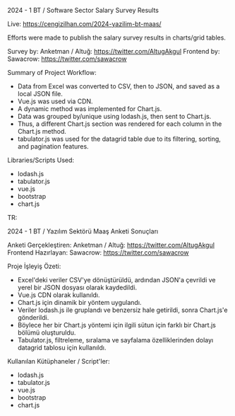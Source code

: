 
2024 - 1 BT / Software Sector Salary Survey Results

Live: https://cengizilhan.com/2024-yazilim-bt-maas/

Efforts were made to publish the salary survey results in charts/grid tables.

Survey by: Anketman / Altuğ: https://twitter.com/AltugAkgul
Frontend by: Sawacrow: https://twitter.com/sawacrow

Summary of Project Workflow:
- Data from Excel was converted to CSV, then to JSON, and saved as a local JSON file.
- Vue.js was used via CDN.
- A dynamic method was implemented for Chart.js.
- Data was grouped by/unique using lodash.js, then sent to Chart.js.
- Thus, a different Chart.js section was rendered for each column in the Chart.js method.
- tabulator.js was used for the datagrid table due to its filtering, sorting, and pagination features.

Libraries/Scripts Used:
- lodash.js
- tabulator.js
- vue.js
- bootstrap
- chart.js

TR:

2024 - 1 BT / Yazılım Sektörü Maaş Anketi Sonuçları

Anketi Gerçekleştiren: Anketman / Altuğ: https://twitter.com/AltugAkgul
Frontend Hazırlayan: Sawacrow: https://twitter.com/sawacrow

Proje İşleyiş Özeti:
- Excel'deki veriler CSV'ye dönüştürüldü, ardından JSON'a çevrildi ve yerel bir JSON dosyası olarak kaydedildi.
- Vue.js CDN olarak kullanıldı.
- Chart.js için dinamik bir yöntem uygulandı.
- Veriler lodash.js ile gruplandı ve benzersiz hale getirildi, sonra Chart.js'e gönderildi.
- Böylece her bir Chart.js yöntemi için ilgili sütun için farklı bir Chart.js bölümü oluşturuldu.
- Tabulator.js, filtreleme, sıralama ve sayfalama özelliklerinden dolayı datagrid tablosu için kullanıldı.

Kullanılan Kütüphaneler / Script'ler:
- lodash.js
- tabulator.js
- vue.js
- bootstrap
- chart.js